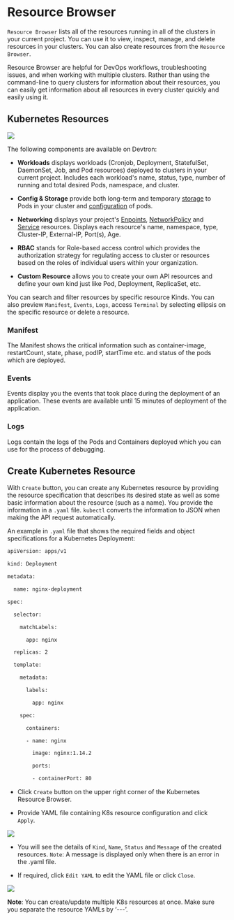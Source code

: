 # Resource Browser

`Resource Browser` lists all of the resources running in all of the clusters in your current project. You can use it to view, inspect, manage, and delete resources in your clusters. You can also create resources from the `Resource Browser`.

Resource Browser are helpful for DevOps workflows, troubleshooting issues, and when working with multiple clusters. Rather than using the command-line to query clusters for information about their resources, you can easily get information about all resources in every cluster quickly and easily using it.

## Kubernetes Resources 

![](https://devtron-public-asset.s3.us-east-2.amazonaws.com/images/kubernetes-resource-browser/kubernetes-resource-browser.jpg)

The following components are available on Devtron:

* **Workloads** displays workloads (Cronjob, Deployment, StatefulSet, DaemonSet, Job, and Pod resources) deployed to clusters in your current project. Includes each workload's name, status, type, number of running and total desired Pods, namespace, and cluster.

* **Config & Storage** provide both long-term and temporary [storage](https://kubernetes.io/docs/concepts/storage/) to Pods in your cluster and [configuration](https://kubernetes.io/docs/concepts/configuration/) of pods.

* **Networking** displays your project's [Enpoints](https://kubernetes.io/docs/concepts/services-networking/endpoint-slices/), [NetworkPolicy](https://kubernetes.io/docs/concepts/services-networking/network-policies/) and [Service](https://kubernetes.io/docs/concepts/services-networking/service/) resources. Displays each resource's name, namespace, type, Cluster-IP, External-IP, Port(s), Age.

* **RBAC** stands for Role-based access control which provides the authorization strategy for regulating access to cluster or resources based on the roles of individual users within your organization.

* **Custom Resource** allows you to create your own API resources and define your own kind just like Pod, Deployment, ReplicaSet, etc. 


You can search and filter resources by specific resource Kinds. You can also preview `Manifest`, `Events`, `Logs`, access `Terminal` by selecting ellipsis on the specific resource or delete a resource.


### Manifest

The Manifest shows the critical information such as container-image, restartCount, state, phase, podIP, startTime etc. and status of the pods which are deployed.

### Events

Events display you the events that took place during the deployment of an application. These events are available until 15 minutes of deployment of the application.

### Logs

Logs contain the logs of the Pods and Containers deployed which you can use for the process of debugging.

## Create Kubernetes Resource

With `Create` button, you can create any Kubernetes resource by providing the resource specification that describes its desired state as well as some basic information about the resource (such as a name). You provide the information in a `.yaml` file. `kubectl` converts the information to JSON when making the API request automatically.

An example in `.yaml` file that shows the required fields and object specifications for a Kubernetes Deployment:

```bash
apiVersion: apps/v1

kind: Deployment

metadata:

  name: nginx-deployment

spec:

  selector:

    matchLabels:

      app: nginx

  replicas: 2 

  template:

    metadata:

      labels:

        app: nginx

    spec:

      containers:

      - name: nginx

        image: nginx:1.14.2

        ports:

        - containerPort: 80

```

* Click `Create` button on the upper right corner of the Kubernetes Resource Browser.



* Provide YAML file containing K8s resource configuration and click `Apply`.

![](https://devtron-public-asset.s3.us-east-2.amazonaws.com/images/kubernetes-resource-browser/create-kubernetes-resource.jpg)

* You will see the details of `Kind`, `Name`, `Status` and `Message` of the created resources. 
`Note`: A message is displayed only when there is an error in the .yaml file.

* If required, click `Edit YAML` to edit the YAML file or click `Close`.

![](https://devtron-public-asset.s3.us-east-2.amazonaws.com/images/kubernetes-resource-browser/edit-yaml-kubernetes-resource.jpg)

**Note**: You can create/update multiple K8s resources at once. Make sure you separate the resource YAMLs by ‘---’.



